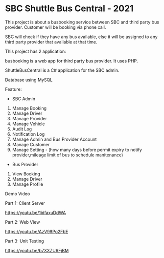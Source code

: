 # SBC Shuttle Bus Central - 2021
This project is about a busbooking service between SBC and third party bus provider. Customer will be booking via phone call.

SBC will check if they have any bus available, else it will be assigned to any third party provider that available at that time. 

This project has 2 application:

busbooking is a web app for third party bus provider. It uses PHP.

ShuttleBusCentral is a C# application for the SBC admin.

Database using MySQL

Feature:
- SBC Admin
1. Manage Booking
2. Manage Driver
3. Manage Provider
4. Manage Vehicle
5. Audit Log
6. Notification Log
7. Manage Admin and Bus Provider Account
8. Manage Customer
9. Manage Setting - (how many days before permit expiry to notify provider,mileage limit of bus to schedule manitenance) 

- Bus Provider
1. View Booking
2. Manage Driver
3. Manage Profile

Demo Video

Part 1: Client Server

https://youtu.be/1idfaxuDdWA

Part 2: Web View

https://youtu.be/AzV98Po2FbE

Part 3: Unit Testing

https://youtu.be/b7XXZU6FjBM


